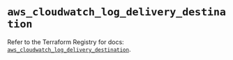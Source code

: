 # `aws_cloudwatch_log_delivery_destination`

Refer to the Terraform Registry for docs: [`aws_cloudwatch_log_delivery_destination`](https://registry.terraform.io/providers/hashicorp/aws/5.83.1/docs/resources/cloudwatch_log_delivery_destination).
